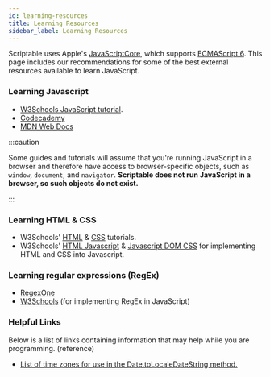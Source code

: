 ```yaml
---
id: learning-resources
title: Learning Resources
sidebar_label: Learning Resources
---
```

Scriptable uses Apple's [JavaScriptCore](https://developer.apple.com/documentation/javascriptcore), which supports [ECMAScript 6](https://www.w3schools.com/js/js_es6.asp).
This page includes our recommendations for some of the best external resources available to learn JavaScript.

### Learning Javascript
* [W3Schools JavaScript tutorial](https://www.w3schools.com/js/).
* [Codecademy](https://www.codecademy.com/learn/introduction-to-javascript)
* [MDN Web Docs](https://developer.mozilla.org/en-US/docs/Web/JavaScript/Guide)

:::caution

Some guides and tutorials will assume that you're running JavaScript in a browser and therefore have access to browser-specific objects, such as `window`, `document`, and `navigator`. **Scriptable does not run JavaScript in a browser, so such objects do not exist.**

:::

### Learning HTML & CSS
* W3Schools' [HTML](https://www.w3schools.com/html/) & [CSS](https://www.w3schools.com/css/default.asp) tutorials.
* W3Schools' [HTML Javascript](https://www.w3schools.com/html/html_scripts.asp) & [Javascript DOM CSS](https://www.w3schools.com/js/js_htmldom_css.asp) for implementing HTML and CSS into Javascript.

### Learning regular expressions (RegEx)
* [RegexOne](https://regexone.com/)
* [W3Schools](https://www.w3schools.com/jsref/jsref_obj_regexp.asp) (for implementing RegEx in JavaScript)

### Helpful Links
Below is a list of links containing information that may help while you are programming. (reference)

* [List of time zones for use in the Date.toLocaleDateString method.](https://gist.github.com/rxaviers/8481876)